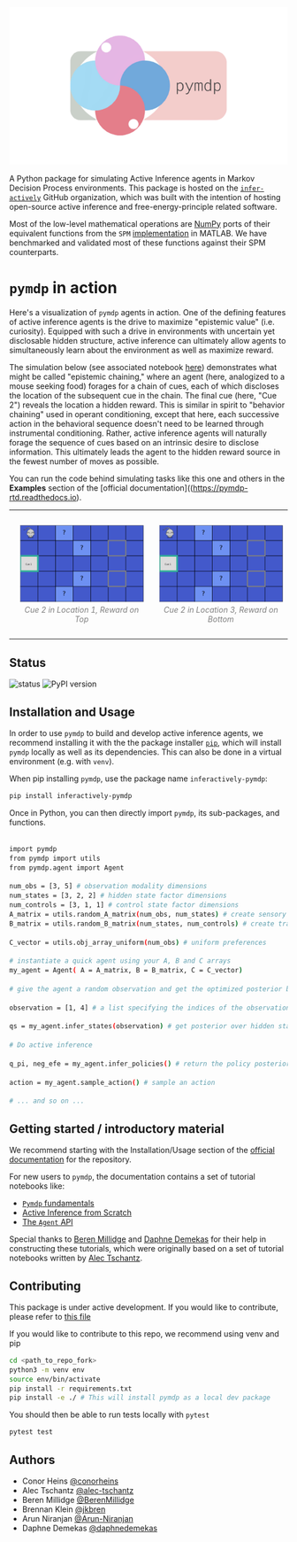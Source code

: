 
<p align='center'>
  <a href='https://github.com/infer-actively/pymdp'>
    <img src='.github/pymdp_logo_2-removebg.png' />
  </a> 
</p>

A Python package for simulating Active Inference agents in Markov Decision Process environments. 
This package is hosted on the [`infer-actively`](https://github.com/infer-actively) GitHub organization, which was built with the intention of hosting open-source active inference and free-energy-principle related software.

Most of the low-level mathematical operations are [NumPy](https://github.com/numpy/numpy) ports of their equivalent functions from the `SPM` [implementation](https://www.fil.ion.ucl.ac.uk/spm/doc/) in MATLAB. We have benchmarked and validated most of these functions against their SPM counterparts.

# ``pymdp`` in action

Here's a visualization of ``pymdp`` agents in action. One of the defining features of active inference agents is the drive to maximize "epistemic value" (i.e. curiosity). Equipped with such a drive in environments with uncertain yet disclosable hidden structure, active inference can ultimately allow agents to simultaneously learn about the environment as well as maximize reward.

The simulation below (see associated notebook [here](https://pymdp-rtd.readthedocs.io/en/latest/notebooks/cue_chaining_demo.html)) demonstrates what might be called "epistemic chaining," where an agent (here, analogized to a mouse seeking food) forages for a chain of cues, each of which discloses the location of the subsequent cue in the chain. The final cue (here, "Cue 2") reveals the location a hidden reward. This is similar in spirit to "behavior chaining" used in operant conditioning, except that here, each successive action in the behavioral sequence doesn't need to be learned through instrumental conditioning. Rather, active inference agents will naturally forage the sequence of cues based on an intrinsic desire to disclose information. This ultimately leads the agent to the hidden reward source in the fewest number of moves as possible.

You can run the code behind simulating tasks like this one and others in the **Examples** section of the [official documentation]((https://pymdp-rtd.readthedocs.io).

<!-- 
<p align="center">
  <img src=".github/chained_cue_navigation_v1.gif" width="50%" height="50%"/>
  <img src=".github/chained_cue_navigation_v2.gif" width="50%" height="50%"/>
</p> -->

<!-- ![alt](.github/chained_cue_navigation_v1.gif) | ![alt](.github/chained_cue_navigation_v2.gif) -->

<table><tr>
<td> 
  <p align="center" style="padding: 10px">
    <img src=".github/chained_cue_navigation_v1.gif" width="100%" height="50%"/>
    <br>
    <em style="color: grey">Cue 2 in Location 1, Reward on Top</em>
  </p> 
</td>
<td> 
  <p align="center">
    <img src=".github/chained_cue_navigation_v2.gif" width="100%" height="50%"/>
    <br>
    <em style="color: grey">Cue 2 in Location 3, Reward on Bottom</em>
  </p> 
</td>
</tr></table>

## Status

![status](https://img.shields.io/badge/status-active-green)
![PyPI version](https://img.shields.io/pypi/v/inferactively-pymdp)

## Installation and Usage

In order to use `pymdp` to build and develop active inference agents, we recommend installing it with the the package installer [`pip`](https://pip.pypa.io/en/stable/), which will install `pymdp` locally as well as its dependencies. This can also be done in a virtual environment (e.g. with `venv`). 

When pip installing `pymdp`, use the package name `inferactively-pymdp`:

```bash
pip install inferactively-pymdp
```

Once in Python, you can then directly import `pymdp`, its sub-packages, and functions.

```bash

import pymdp
from pymdp import utils
from pymdp.agent import Agent

num_obs = [3, 5] # observation modality dimensions
num_states = [3, 2, 2] # hidden state factor dimensions
num_controls = [3, 1, 1] # control state factor dimensions
A_matrix = utils.random_A_matrix(num_obs, num_states) # create sensory likelihood (A matrix)
B_matrix = utils.random_B_matrix(num_states, num_controls) # create transition likelihood (B matrix)

C_vector = utils.obj_array_uniform(num_obs) # uniform preferences

# instantiate a quick agent using your A, B and C arrays
my_agent = Agent( A = A_matrix, B = B_matrix, C = C_vector)

# give the agent a random observation and get the optimized posterior beliefs

observation = [1, 4] # a list specifying the indices of the observation, for each observation modality

qs = my_agent.infer_states(observation) # get posterior over hidden states (a multi-factor belief)

# Do active inference

q_pi, neg_efe = my_agent.infer_policies() # return the policy posterior and return (negative) expected free energies of each policy as well

action = my_agent.sample_action() # sample an action

# ... and so on ...
```


## Getting started / introductory material

We recommend starting with the Installation/Usage section of the [official documentation](https://pymdp-rtd.readthedocs.io) for the repository. 

For new users to `pymdp`, the documentation contains a set of tutorial notebooks like:

- [`Pymdp` fundamentals](https://pymdp-rtd.readthedocs.io/en/latest/notebooks/pymdp_fundamentals.html)
- [Active Inference from Scratch](https://pymdp-rtd.readthedocs.io/en/latest/notebooks/active_inference_from_scratch.html)
- [The `Agent` API](https://pymdp-rtd.readthedocs.io/en/latest/notebooks/using_the_agent_class.html)

Special thanks to [Beren Millidge](https://github.com/BerenMillidge) and [Daphne Demekas](https://github.com/daphnedemekas) for their help in constructing these tutorials, which were originally based on a set of tutorial notebooks written by [Alec Tschantz](https://github.com/alec-tschantz).

## Contributing

This package is under active development. If you would like to contribute, please refer to [this file](CONTRIBUTING.md)

If you would like to contribute to this repo, we recommend using venv and pip
```bash
cd <path_to_repo_fork>
python3 -m venv env
source env/bin/activate
pip install -r requirements.txt
pip install -e ./ # This will install pymdp as a local dev package
```

You should then be able to run tests locally with `pytest`
```bash
pytest test
```

## Authors

- Conor Heins [@conorheins](https://github.com/conorheins)
- Alec Tschantz [@alec-tschantz](https://github.com/alec-tschantz)
- Beren Millidge [@BerenMillidge](https://github.com/BerenMillidge)
- Brennan Klein [@jkbren](https://github.com/jkbren)
- Arun Niranjan [@Arun-Niranjan](https://github.com/Arun-Niranjan)
- Daphne Demekas [@daphnedemekas](https://github.com/daphnedemekas)
